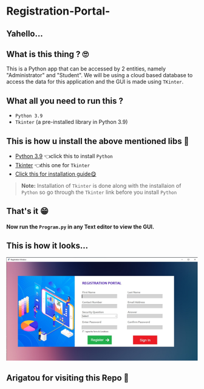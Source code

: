 # Registration-Portal-


## Yahello...


## What is this thing ? 🙄
This is a Python app that can be accessed by 2 entities, namely "Administrator" and "Student". We will be using a cloud based database to access the data for this application and the GUI is made using `TKinter`.


## What all you need to run this ?
* `Python 3.9`
* `Tkinter` (a pre-installed library in Python 3.9)

## This is how u install the above mentioned libs 😤
* [Python 3.9](https://www.python.org/downloads/release/python-392/) 👈click this to install `Python`
* [Tkinter](https://tkdocs.com/tutorial/install.html) 👈this one for `Tkinter`
* [Click this for installation guide😋](https://www.youtube.com/watch?v=IDo_Gsv3KVk)

> **Note:** Installation of `Tkinter` is done along with the installaion of `Python` so go through the `Tkinter` link before you install `Python` 
 
 
 
 ## That's it 😁
 #### Now run the `Program.py` in any Text editor to view the GUI.
 
 ## This is how it looks...
 ![](images/app_eg.jpeg)
## Arigatou for visiting this Repo 👊
